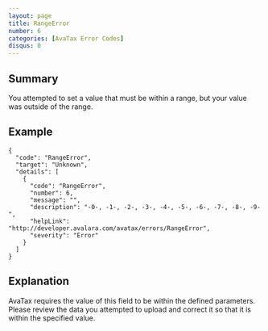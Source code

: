 ```yaml
---
layout: page
title: RangeError
number: 6
categories: [AvaTax Error Codes]
disqus: 0
---
```


## Summary

You attempted to set a value that must be within a range, but your value was outside of the range.

## Example

    {
      "code": "RangeError",
      "target": "Unknown",
      "details": [
        {
          "code": "RangeError",
          "number": 6,
          "message": "",
          "description": "-0-, -1-, -2-, -3-, -4-, -5-, -6-, -7-, -8-, -9-",
          "helpLink": "http://developer.avalara.com/avatax/errors/RangeError",
          "severity": "Error"
        }
      ]
    }

## Explanation

AvaTax requires the value of this field to be within the defined parameters.  Please review the data you attempted to upload and correct it so that it is within the specified value.
